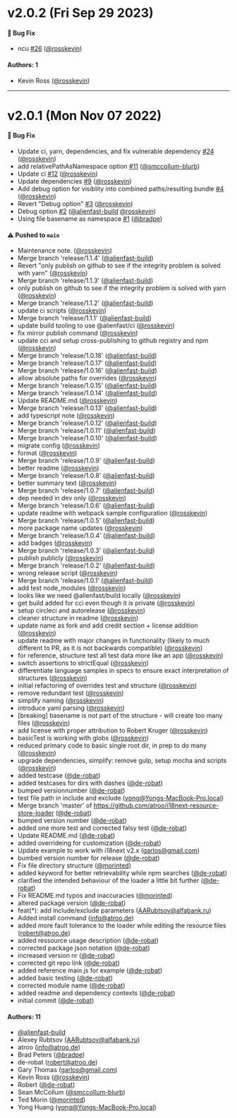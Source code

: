 # v2.0.2 (Fri Sep 29 2023)

#### 🐛 Bug Fix

- ncu [#26](https://github.com/alienfast/i18next-loader/pull/26) ([@rosskevin](https://github.com/rosskevin))

#### Authors: 1

- Kevin Ross ([@rosskevin](https://github.com/rosskevin))

---

# v2.0.1 (Mon Nov 07 2022)

#### 🐛 Bug Fix

- Update ci, yarn, dependencies, and fix vulnerable dependency [#24](https://github.com/alienfast/i18next-loader/pull/24) ([@rosskevin](https://github.com/rosskevin))
- add relativePathAsNamespace option [#11](https://github.com/alienfast/i18next-loader/pull/11) ([@smccollum-blurb](https://github.com/smccollum-blurb))
- Update ci [#12](https://github.com/alienfast/i18next-loader/pull/12) ([@rosskevin](https://github.com/rosskevin))
- Update dependencies [#9](https://github.com/alienfast/i18next-loader/pull/9) ([@rosskevin](https://github.com/rosskevin))
- Add debug option for visiblity into combined paths/resulting bundle [#4](https://github.com/alienfast/i18next-loader/pull/4) ([@rosskevin](https://github.com/rosskevin))
- Revert "Debug option" [#3](https://github.com/alienfast/i18next-loader/pull/3) ([@rosskevin](https://github.com/rosskevin))
- Debug option [#2](https://github.com/alienfast/i18next-loader/pull/2) ([@alienfast-build](https://github.com/alienfast-build) [@rosskevin](https://github.com/rosskevin))
- Using file basename as namespace [#1](https://github.com/alienfast/i18next-loader/pull/1) ([@bradpe](https://github.com/bradpe))

#### ⚠️ Pushed to `main`

- Maintenance note. ([@rosskevin](https://github.com/rosskevin))
- Merge branch 'release/1.1.4' ([@alienfast-build](https://github.com/alienfast-build))
- Revert "only publish on github to see if the integrity problem is solved with yarn" ([@rosskevin](https://github.com/rosskevin))
- Merge branch 'release/1.1.3' ([@alienfast-build](https://github.com/alienfast-build))
- only publish on github to see if the integrity problem is solved with yarn ([@rosskevin](https://github.com/rosskevin))
- Merge branch 'release/1.1.2' ([@alienfast-build](https://github.com/alienfast-build))
- update ci scripts ([@rosskevin](https://github.com/rosskevin))
- Merge branch 'release/1.1.1' ([@alienfast-build](https://github.com/alienfast-build))
- update build tooling to use @alienfast/ci ([@rosskevin](https://github.com/rosskevin))
- fix mirror publish command ([@rosskevin](https://github.com/rosskevin))
- update cci and setup cross-publishing to github registry and npm ([@rosskevin](https://github.com/rosskevin))
- Merge branch 'release/1.0.18' ([@alienfast-build](https://github.com/alienfast-build))
- Merge branch 'release/1.0.17' ([@alienfast-build](https://github.com/alienfast-build))
- Merge branch 'release/1.0.16' ([@alienfast-build](https://github.com/alienfast-build))
- allow absolute paths for overrides ([@rosskevin](https://github.com/rosskevin))
- Merge branch 'release/1.0.15' ([@alienfast-build](https://github.com/alienfast-build))
- Merge branch 'release/1.0.14' ([@alienfast-build](https://github.com/alienfast-build))
- Update README.md ([@rosskevin](https://github.com/rosskevin))
- Merge branch 'release/1.0.13' ([@alienfast-build](https://github.com/alienfast-build))
- add typescript note ([@rosskevin](https://github.com/rosskevin))
- Merge branch 'release/1.0.12' ([@alienfast-build](https://github.com/alienfast-build))
- Merge branch 'release/1.0.11' ([@alienfast-build](https://github.com/alienfast-build))
- Merge branch 'release/1.0.10' ([@alienfast-build](https://github.com/alienfast-build))
- migrate config ([@rosskevin](https://github.com/rosskevin))
- format ([@rosskevin](https://github.com/rosskevin))
- Merge branch 'release/1.0.9' ([@alienfast-build](https://github.com/alienfast-build))
- better readme ([@rosskevin](https://github.com/rosskevin))
- Merge branch 'release/1.0.8' ([@alienfast-build](https://github.com/alienfast-build))
- better summary text ([@rosskevin](https://github.com/rosskevin))
- Merge branch 'release/1.0.7' ([@alienfast-build](https://github.com/alienfast-build))
- dep needed in dev only ([@rosskevin](https://github.com/rosskevin))
- Merge branch 'release/1.0.6' ([@alienfast-build](https://github.com/alienfast-build))
- update readme with webpack sample configuration ([@rosskevin](https://github.com/rosskevin))
- Merge branch 'release/1.0.5' ([@alienfast-build](https://github.com/alienfast-build))
- more package name updates ([@rosskevin](https://github.com/rosskevin))
- Merge branch 'release/1.0.4' ([@alienfast-build](https://github.com/alienfast-build))
- add badges ([@rosskevin](https://github.com/rosskevin))
- Merge branch 'release/1.0.3' ([@alienfast-build](https://github.com/alienfast-build))
- publish publicly ([@rosskevin](https://github.com/rosskevin))
- Merge branch 'release/1.0.2' ([@alienfast-build](https://github.com/alienfast-build))
- wrong release script ([@rosskevin](https://github.com/rosskevin))
- Merge branch 'release/1.0.1' ([@alienfast-build](https://github.com/alienfast-build))
- add test node_modules ([@rosskevin](https://github.com/rosskevin))
- looks like we need @alienfast/build locally ([@rosskevin](https://github.com/rosskevin))
- get build added for cci even though it is private ([@rosskevin](https://github.com/rosskevin))
- setup circleci and autorelease ([@rosskevin](https://github.com/rosskevin))
- cleaner structure in readme ([@rosskevin](https://github.com/rosskevin))
- update name as fork and add credit section + license addition ([@rosskevin](https://github.com/rosskevin))
- update readme with major changes in functionality (likely to much different to PR, as it is not backwards compatible) ([@rosskevin](https://github.com/rosskevin))
- for reference, structure test all test data more like an app ([@rosskevin](https://github.com/rosskevin))
- switch assertions to strictEqual ([@rosskevin](https://github.com/rosskevin))
- differentiate language samples in specs to ensure exact interpretation of structures ([@rosskevin](https://github.com/rosskevin))
- initial refactoring of overrides test and structure ([@rosskevin](https://github.com/rosskevin))
- remove redundant test ([@rosskevin](https://github.com/rosskevin))
- simplify naming ([@rosskevin](https://github.com/rosskevin))
- introduce yaml parsing ([@rosskevin](https://github.com/rosskevin))
- [breaking] basename is not part of the structure - will create too many files ([@rosskevin](https://github.com/rosskevin))
- add license with proper attribution to Robert Kruger ([@rosskevin](https://github.com/rosskevin))
- basicTest is working with globs ([@rosskevin](https://github.com/rosskevin))
- reduced primary code to basic single root dir, in prep to do many ([@rosskevin](https://github.com/rosskevin))
- upgrade dependencies, simplify: remove gulp, setup mocha and scripts ([@rosskevin](https://github.com/rosskevin))
- added testcase ([@de-robat](https://github.com/de-robat))
- added testcases for dirs with dashes ([@de-robat](https://github.com/de-robat))
- bumped versionnumber ([@de-robat](https://github.com/de-robat))
- test file path in include and exclude (yong@Yongs-MacBook-Pro.local)
- Merge branch 'master' of https://github.com/atroo/i18next-resource-store-loader ([@de-robat](https://github.com/de-robat))
- bumped version number ([@de-robat](https://github.com/de-robat))
- added one more test and corrected falsy test ([@de-robat](https://github.com/de-robat))
- Update README.md ([@de-robat](https://github.com/de-robat))
- added overrideing for customization ([@de-robat](https://github.com/de-robat))
- Update example to work with i18next v2.x (garlos@gmail.com)
- bumbed version number for release ([@de-robat](https://github.com/de-robat))
- Fix file directory structure ([@morinted](https://github.com/morinted))
- added keyword for better retrievability while npm searches ([@de-robat](https://github.com/de-robat))
- clarified the intended behaviour of the loader a little bit further ([@de-robat](https://github.com/de-robat))
- Fix README.md typos and inaccuracies ([@morinted](https://github.com/morinted))
- altered package version ([@de-robat](https://github.com/de-robat))
- feat(*): add include/exclude parameters (AARubtsov@alfabank.ru)
- Added install command (info@atroo.de)
- added more fault tolerance to the loader while editing the resource files (robert@atroo.de)
- added ressource usage description ([@de-robat](https://github.com/de-robat))
- corrected package json notation ([@de-robat](https://github.com/de-robat))
- increased version nr ([@de-robat](https://github.com/de-robat))
- corrected git repo link ([@de-robat](https://github.com/de-robat))
- added reference main.js for example ([@de-robat](https://github.com/de-robat))
- added basic testing ([@de-robat](https://github.com/de-robat))
- corrected module name ([@de-robat](https://github.com/de-robat))
- added readme and dependency contexts ([@de-robat](https://github.com/de-robat))
- initial commit ([@de-robat](https://github.com/de-robat))

#### Authors: 11

- [@alienfast-build](https://github.com/alienfast-build)
- Alexey Rubtsov (AARubtsov@alfabank.ru)
- atroo (info@atroo.de)
- Brad Peters ([@bradpe](https://github.com/bradpe))
- de-robat (robert@atroo.de)
- Gary Thomas (garlos@gmail.com)
- Kevin Ross ([@rosskevin](https://github.com/rosskevin))
- Robert ([@de-robat](https://github.com/de-robat))
- Sean McCollum ([@smccollum-blurb](https://github.com/smccollum-blurb))
- Ted Morin ([@morinted](https://github.com/morinted))
- Yong Huang (yong@Yongs-MacBook-Pro.local)
